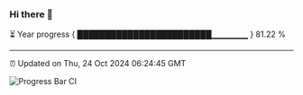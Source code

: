 ### Hi there 👋

⏳ Year progress { ████████████████████████▁▁▁▁▁▁ } 81.22 %

---

⏰ Updated on Thu, 24 Oct 2024 06:24:45 GMT

![Progress Bar CI](https://github.com/liununu/liununu/workflows/Progress%20Bar%20CI/badge.svg)
